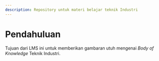 ```yaml
---
description: Repository untuk materi belajar teknik Industri
---
```


# Pendahuluan

Tujuan dari LMS ini untuk memberikan gambaran utuh mengenai _Body of Knowledge_ Teknik Industri. 


